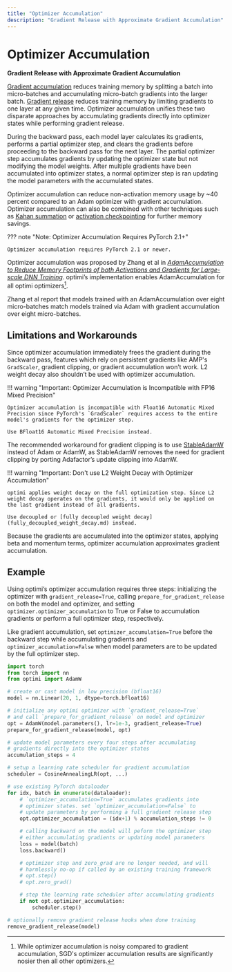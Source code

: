 ```yaml
---
title: "Optimizer Accumulation"
description: "Gradient Release with Approximate Gradient Accumulation"
---
```


# Optimizer Accumulation

**Gradient Release with Approximate Gradient Accumulation**

[Gradient accumulation](https://pytorch.org/docs/stable/notes/amp_examples.html#gradient-accumulation) reduces training memory by splitting a batch into micro-batches and accumulating micro-batch gradients into the larger batch. [Gradient release](gradient_release.md) reduces training memory by limiting gradients to one layer at any given time. Optimizer accumulation unifies these two disparate approaches by accumulating gradients directly into optimizer states while performing gradient release.

During the backward pass, each model layer calculates its gradients, performs a partial optimizer step, and clears the gradients before proceeding to the backward pass for the next layer. The partial optimizer step accumulates gradients by updating the optimizer state but not modifying the model weights. After multiple gradients have been accumulated into optimizer states, a normal optimizer step is ran updating the model parameters with the accumulated states.

Optimizer accumulation can reduce non-activation memory usage by ~40 percent compared to an Adam optimizer with gradient accumulation. Optimizer accumulation can also be combined with other techniques such as [Kahan summation](kahan_summation.md) or [activation checkpointing](https://pytorch.org/docs/stable/checkpoint.html) for further memory savings.

??? note "Note: Optimizer Accumulation Requires PyTorch 2.1+"

    Optimizer accumulation requires PyTorch 2.1 or newer.

Optimizer accumulation was proposed by Zhang et al in [*AdamAccumulation to Reduce Memory Footprints of both Activations and Gradients for Large-scale DNN Training*](https://arxiv.org/abs/2305.19982). optimi’s implementation enables AdamAccumulation for all optimi optimizers[^1].

Zhang et al report that models trained with an AdamAccumulation over eight micro-batches match models trained via Adam with gradient accumulation over eight micro-batches.

## Limitations and Workarounds

Since optimizer accumulation immediately frees the gradient during the backward pass, features which rely on persistent gradients like AMP's `GradScaler`, gradient clipping, or gradient accumulation won’t work. L2 weight decay also shouldn’t be used with optimizer accumulation.

!!! warning "Important: Optimizer Accumulation is Incompatible with FP16 Mixed Precision"

    Optimizer accumulation is incompatible with Float16 Automatic Mixed Precision since PyTorch's `GradScaler` requires access to the entire model's gradients for the optimizer step.

    Use BFloat16 Automatic Mixed Precision instead.

The recommended workaround for gradient clipping is to use [StableAdamW](optimizers/stableadamw.md) instead of Adam or AdamW, as StableAdamW removes the need for gradient clipping by porting Adafactor’s update clipping into AdamW.

!!! warning "Important: Don't use L2 Weight Decay with Optimizer Accumulation"

    optimi applies weight decay on the full optimization step. Since L2 weight decay operates on the gradients, it would only be applied on the last gradient instead of all gradients.

    Use decoupled or [fully decoupled weight decay](fully_decoupled_weight_decay.md) instead.

Because the gradients are accumulated into the optimizer states, applying beta and momentum terms, optimizer accumulation approximates gradient accumulation.

## Example

Using optimi’s optimizer accumulation requires three steps: initializing the optimizer with `gradient_release=True`, calling `prepare_for_gradient_release` on both the model and optimizer, and setting `optimizer.optimizer_accumulation` to True or False to accumulation gradients or perform a full optimizer step, respectively.

Like gradient accumulation, set `optimizer_accumulation=True` before the backward step while accumulating gradients and `optimizer_accumulation=False` when model parameters are to be updated by the full optimizer step.

```python
import torch
from torch import nn
from optimi import AdamW

# create or cast model in low precision (bfloat16)
model = nn.Linear(20, 1, dtype=torch.bfloat16)

# initialize any optimi optimizer with `gradient_release=True`
# and call `prepare_for_gradient_release` on model and optimizer
opt = AdamW(model.parameters(), lr=1e-3, gradient_release=True)
prepare_for_gradient_release(model, opt)

# update model parameters every four steps after accumulating
# gradients directly into the optimizer states
accumulation_steps = 4

# setup a learning rate scheduler for gradient accumulation
scheduler = CosineAnnealingLR(opt, ...)

# use existing PyTorch dataloader
for idx, batch in enumerate(dataloader):
    # `optimizer_accumulation=True` accumulates gradients into
    # optimizer states. set `optimizer_accumulation=False` to
    # update parameters by performing a full gradient release step
    opt.optimizer_accumulation = (idx+1) % accumulation_steps != 0

    # calling backward on the model will peform the optimizer step
    # either accumulating gradients or updating model parameters
    loss = model(batch)
    loss.backward()

    # optimizer step and zero_grad are no longer needed, and will
    # harmlessly no-op if called by an existing training framework
    # opt.step()
    # opt.zero_grad()

    # step the learning rate scheduler after accumulating gradients
    if not opt.optimizer_accumulation:
        scheduler.step()

# optionally remove gradient release hooks when done training
remove_gradient_release(model)
```

[^1]: While optimizer accumulation is noisy compared to gradient accumulation, SGD's optimizer accumulation results are significantly nosier then all other optimizers.